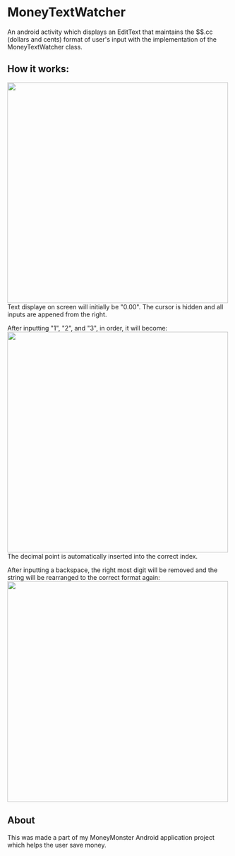 # MoneyTextWatcher

An android activity which displays an EditText that maintains the $$.cc (dollars and cents) format of user's input with the implementation of the MoneyTextWatcher class.

## How it works:
<div>
 <img src="/Screens/MoneyTextWatcher_1.png" width="500">
 Text displaye on screen will initially be "0.00". The cursor is hidden and all inputs are appened from the right.
 
 After inputting "1", "2", and "3", in order, it will become:
 <img src="/Screens/MoneyTextWatcher_2.png" width="500">
 The decimal point is automatically inserted into the correct index.
 
 After inputting a backspace, the right most digit will be removed and the string will be rearranged to the correct format again:
 <img src="/Screens/MoneyTextWatcher_3.png" width="500">
</div>

## About
This was made a part of my MoneyMonster Android application project which helps the user save money.